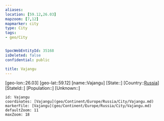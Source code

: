 ```yaml
---
aliases: 
location: [59.12,26.03]
mapzoom: [7,12] 
mapmarker: city 
type: City
tags:
- geo/City


SpocWebEntityId: 35168
isDeleted: false
confidential: public

title: Vajangu
---
```

[geo-lon::26.03]
[geo-lat::59.12]
[name::Vajangu]
[State::]
[Country::[Russia](geo/Continent/Europe/Russia.md)]
[StateId::]
[Population::]
[Unknown::]


```leaflet
id: Vajangu
coordinates: [Vajangu](geo/Continent/Europe/Russia/City/Vajangu.md)
markerFile: [Vajangu](geo/Continent/Europe/Russia/City/Vajangu.md)
defaultZoom: 11 
maxZoom: 18
```


